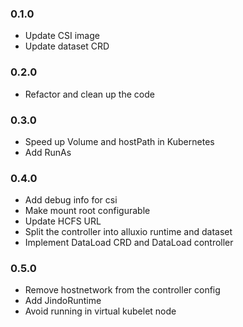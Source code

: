 ### 0.1.0

* Update CSI image
* Update dataset CRD

### 0.2.0

* Refactor and clean up the code


### 0.3.0

* Speed up Volume and hostPath in Kubernetes
* Add RunAs


### 0.4.0

* Add debug info for csi
* Make mount root configurable
* Update HCFS URL
* Split the controller into alluxio runtime and dataset
* Implement DataLoad CRD and DataLoad controller


### 0.5.0

* Remove hostnetwork from the controller config
* Add JindoRuntime
* Avoid running in virtual kubelet node
